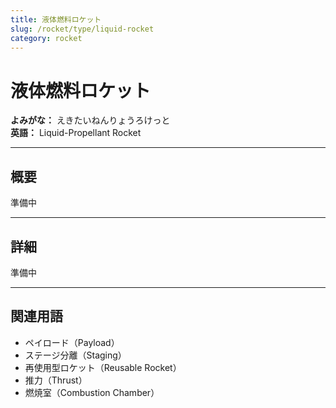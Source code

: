 ```yaml
---
title: 液体燃料ロケット
slug: /rocket/type/liquid-rocket
category: rocket
---
```


# 液体燃料ロケット

**よみがな：** えきたいねんりょうろけっと  
**英語：** Liquid-Propellant Rocket  

---

## 概要

準備中

---

## 詳細

準備中

---

## 関連用語

- ペイロード（Payload）
- ステージ分離（Staging）
- 再使用型ロケット（Reusable Rocket）
- 推力（Thrust）
- 燃焼室（Combustion Chamber）

